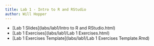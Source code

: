 ```yaml
---
title: Lab 1 - Intro to R and RStudio
author: Will Hopper
---
```


* [Lab 1 Slides](labs/lab1/Intro to R and RStudio.html) 
* [Lab 1 Exercises](labs/lab1/Lab 1 Exercises.html) 
* [Lab 1 Exercises Template](labs/lab1/Lab 1 Exercises Template.Rmd) 
